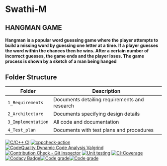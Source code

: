 # Swathi-M


## HANGMAN GAME  
#### Hangman is a popular word guessing game where the player attempts to build a missing word by guessing one letter at a time. If a player guesses the word within the chances then he wins.   After a certain number of incorrect guesses, the game ends and the player loses. The game process is shown by a sketch of a man being hanged    





## Folder Structure
Folder             | Description
-------------------| -----------------------------------------
`1_Requirements`   | Documents detailing requirements and research
`2_Architecture`         | Documents specifying design details
`3_Implementation` | All code and documentation
`4_Test_plan`      | Documents with test plans and procedures


[![C/C++ CI](https://github.com/Swathi2709/Swathi-M/actions/workflows/c-build.yml/badge.svg)](https://github.com/Swathi2709/Swathi-M/actions/workflows/c-build.yml)   [![cppcheck-action](https://github.com/Swathi2709/Swathi-M/actions/workflows/cppcheck.yml/badge.svg)](https://github.com/Swathi2709/Swathi-M/actions/workflows/cppcheck.yml)    [![CodeQuality Dynamic Code Analysis Valgrind](https://github.com/Swathi2709/Swathi-M/actions/workflows/CodeQuality_Dynamic.yml/badge.svg)](https://github.com/Swathi2709/Swathi-M/actions/workflows/CodeQuality_Dynamic.yml)[![Contribution Check - Git Inspector](https://github.com/Swathi2709/Swathi-M/actions/workflows/gitinspector.yml/badge.svg)](https://github.com/Swathi2709/Swathi-M/actions/workflows/gitinspector.yml)   [![Unit testing](https://github.com/Swathi2709/Swathi-M/actions/workflows/unit_test.yml/badge.svg)](https://github.com/Swathi2709/Swathi-M/actions/workflows/unit_test.yml)   [![CI-Coverage](https://github.com/Swathi2709/Swathi-M/actions/workflows/gcov.yml/badge.svg)](https://github.com/Swathi2709/Swathi-M/actions/workflows/gcov.yml)   [![Codacy Badge](https://app.codacy.com/project/badge/Grade/543acbc3e0ef43f3a467efc752c7b85c)](https://www.codacy.com/gh/Swathi2709/Swathi-M/dashboard?utm_source=github.com&amp;utm_medium=referral&amp;utm_content=Swathi2709/Swathi-M&amp;utm_campaign=Badge_Grade)[![Code grade](https://www.code-inspector.com/project/25053/score/svg)](https://frontend.code-inspector.com/public/project/25053/Swathi-M/dashboard)[![Code grade](https://www.code-inspector.com/project/25053/status/svg)](https://frontend.code-inspector.com/public/project/25053/Swathi-M/dashboard)           
